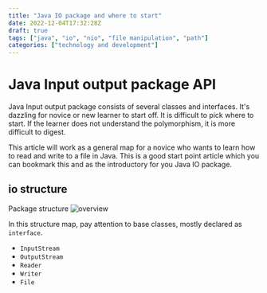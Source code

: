 ```yaml
---
title: "Java IO package and where to start"
date: 2022-12-04T17:32:28Z
draft: true
tags: ["java", "io", "nio", "file manipulation", "path"]
categories: ["technology and development"]
---
```


# Java Input output package API

Java Input output package consists of several classes and interfaces. It's dazzling for novice or new learner to start off. It is difficult to pick where to start. If the learner does not understand the polymorphism, it is more difficult to digest.

This article will work as a general map for a novice who wants to learn how to read and write to a file in Java. This is a good start point article which you can bookmark this and as the introductory for you Java IO package.

## io structure

Package structure
![overview](https://docstore.mik.ua/orelly/java-ent/jnut/figs/JN3_1101.gif) 

In this structure map, pay attention to base classes, mostly declared as `interface`.
- `InputStream`
- `OutputStream`
- `Reader`
- `Writer`
- `File`
